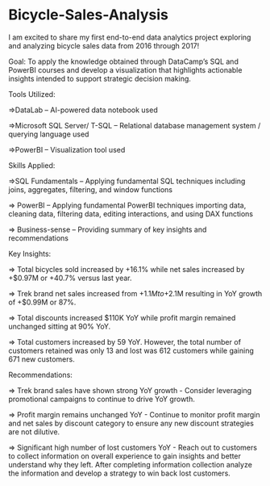 # Bicycle-Sales-Analysis

I am excited to share my first end-to-end data analytics project exploring and analyzing bicycle sales data from 2016 through 2017!

Goal: To apply the knowledge obtained through DataCamp’s SQL and PowerBI courses and develop a visualization that highlights actionable insights intended to support strategic decision making.

Tools Utilized: 

=>DataLab – AI-powered data notebook used

=>Microsoft SQL Server/ T-SQL – Relational database management system / querying language used

=>PowerBI – Visualization tool used

Skills Applied:

=>SQL Fundamentals – Applying fundamental SQL techniques including joins, aggregates, filtering, and window functions

=> PowerBI – Applying fundamental PowerBI techniques importing data, cleaning data, filtering data, editing interactions, and using DAX functions

=> Business-sense – Providing summary of key insights and recommendations

Key Insights:

=> Total bicycles sold increased by +16.1% while net sales increased by +$0.97M or +40.7% versus last year.

=> Trek brand net sales increased from +$1.1M to +$2.1M resulting in YoY growth of +$0.99M or 87%.

=> Total discounts increased $110K YoY while profit margin remained unchanged sitting at 90% YoY.

=> Total customers increased by 59 YoY. However, the total number of customers retained was only 13 and lost was 612 customers while gaining 671 new customers.

Recommendations:

=> Trek brand sales have shown strong YoY growth - Consider leveraging promotional campaigns to continue to drive YoY growth.

=> Profit margin remains unchanged YoY - Continue to monitor profit margin and net sales by discount category to ensure any new discount strategies are not dilutive.

=> Significant high number of lost customers YoY - Reach out to customers to collect information on overall experience to gain insights and better understand why they left. After completing information collection analyze the information and develop a strategy to win back lost customers.
